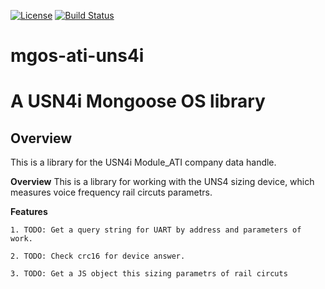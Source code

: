 [![License](https://img.shields.io/badge/License-Apache%202.0-blue.svg)](https://opensource.org/licenses/Apache-2.0)
[![Build Status](https://travis-ci.com/boris-r-v/mgos-ati-uns4i.svg?branch=master)](https://travis-ci.com/boris-r-v/mgos-ati-uns4i)

mgos-ati-uns4i
===

# A USN4i Mongoose OS library

## Overview

This is a library for the USN4i  Module_ATI company data handle.

**Overview**
    This is a library for working with the UNS4 sizing device, which measures voice frequency rail circuts parametrs.


**Features**

    1. TODO: Get a query string for UART by address and parameters of work.

    2. TODO: Check crc16 for device answer.

    3. TODO: Get a JS object this sizing parametrs of rail circuts
